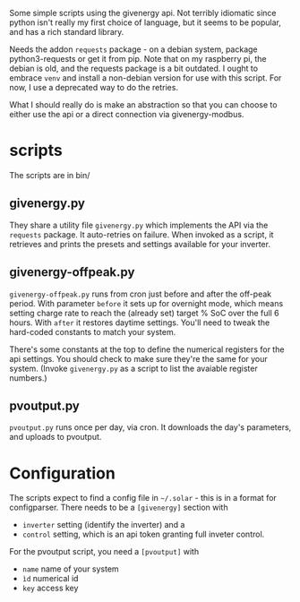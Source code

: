 Some simple scripts using the givenergy api. Not terribly idiomatic since python isn't really my first choice of language, but it seems to be popular, and has a rich standard library.

Needs the addon `requests` package - on a debian system, package python3-requests or get it from pip. Note that on my raspberry pi, the debian is old, and the requests package is a bit outdated. I ought to embrace `venv` and install a non-debian version for use with this script. For now, I use a deprecated way to do the retries.

What I should really do is make an abstraction so that you can choose to either use the api or a direct connection via givenergy-modbus.

# scripts
The scripts are in bin/

## givenergy.py
They share a utility file `givenergy.py` which implements the API via the `requests` package. It auto-retries on failure. When invoked as a script, it retrieves and prints the presets and settings available for your inverter.

## givenergy-offpeak.py
`givenergy-offpeak.py` runs from cron just before and after the off-peak period. With parameter `before` it sets up for overnight mode, which means setting charge rate to reach the (already set) target % SoC  over the full 6 hours. With `after` it restores daytime settings. You'll need to tweak the hard-coded constants to match your system.

There's some constants at the top to define the numerical registers for the api settings. You should check to make sure they're the same for your system. (Invoke `givenergy.py` as a script to list the avaiable register numbers.)

## pvoutput.py
`pvoutput.py` runs once per day, via cron. It downloads the day's parameters, and uploads to pvoutput.

# Configuration
The scripts expect to find a config file in `~/.solar`  - this is in a format for configparser.
There needs to be a `[givenergy]` section with
 - `inverter` setting (identify the inverter) and a
 - `control` setting, which is an api token granting full inveter control. 

For the pvoutput script, you need a `[pvoutput]` with
 - `name` name of your system
 - `ìd` numerical id
 - `key` access key
